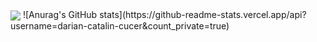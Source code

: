 <img src="https://komarev.com/ghpvc/?username=cucerdariancatalin&&style=flat-square" align="center" />
![Anurag's GitHub stats](https://github-readme-stats.vercel.app/api?username=darian-catalin-cucer&count_private=true)
